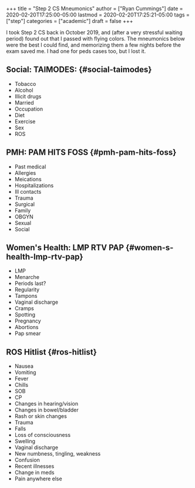 +++
title = "Step 2 CS Mneumonics"
author = ["Ryan Cummings"]
date = 2020-02-20T17:25:00-05:00
lastmod = 2020-02-20T17:25:21-05:00
tags = ["step"]
categories = ["academic"]
draft = false
+++

I took Step 2 CS back in October 2019, and (after a very stressful waiting period) found out that I passed with flying colors. The mneumonics below were the best I could find, and memorizing them a few nights before the exam saved me. I had one for peds cases too, but I lost it.


## Social: TAIMODES: {#social-taimodes}

-   Tobacco
-   Alcohol
-   Illicit drugs
-   Married
-   Occupation
-   Diet
-   Exercise
-   Sex
-   ROS


## PMH: PAM HITS FOSS {#pmh-pam-hits-foss}

-   Past medical
-   Allergies
-   Meications
-   Hospitalizations
-   Ill contacts
-   Trauma
-   Surgical
-   Family
-   OBGYN
-   Sexual
-   Social


## Women's Health: LMP RTV PAP {#women-s-health-lmp-rtv-pap}

-   LMP
-   Menarche
-   Periods last?
-   Regularity
-   Tampons
-   Vaginal discharge
-   Cramps
-   Spotting
-   Pregnancy
-   Abortions
-   Pap smear


## ROS Hitlist {#ros-hitlist}

-   Nausea
-   Vomiting
-   Fever
-   Chills
-   SOB
-   CP
-   Changes in hearing/vision
-   Changes in bowel/bladder
-   Rash or skin changes
-   Trauma
-   Falls
-   Loss of consciousness
-   Swelling
-   Vaginal discharge
-   New numbness, tingling, weakness
-   Confusion
-   Recent illnesses
-   Change in meds
-   Pain anywhere else
